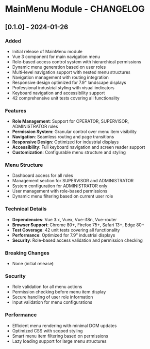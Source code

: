 # MainMenu Module - CHANGELOG

## [0.1.0] - 2024-01-26

### Added
- Initial release of MainMenu module
- Vue 3 component for main navigation menu
- Role-based access control system with hierarchical permissions
- Dynamic menu generation based on user roles
- Multi-level navigation support with nested menu structures
- Navigation management with routing integration
- Responsive design optimized for 7.9" landscape displays
- Professional industrial styling with visual indicators
- Keyboard navigation and accessibility support
- 42 comprehensive unit tests covering all functionality

### Features
- **Role Management**: Support for OPERATOR, SUPERVISOR, ADMINISTRATOR roles
- **Permission System**: Granular control over menu item visibility
- **Navigation**: Seamless routing and page transitions
- **Responsive Design**: Optimized for industrial displays
- **Accessibility**: Full keyboard navigation and screen reader support
- **Customization**: Configurable menu structure and styling

### Menu Structure
- Dashboard access for all roles
- Management section for SUPERVISOR and ADMINISTRATOR
- System configuration for ADMINISTRATOR only
- User management with role-based permissions
- Dynamic menu filtering based on current user role

### Technical Details
- **Dependencies**: Vue 3.x, Vuex, Vue-i18n, Vue-router
- **Browser Support**: Chrome 80+, Firefox 75+, Safari 13+, Edge 80+
- **Test Coverage**: 42 unit tests covering all functionality
- **Performance**: Optimized for 7.9" industrial displays
- **Security**: Role-based access validation and permission checking

### Breaking Changes
- None (initial release)

### Security
- Role validation for all menu actions
- Permission checking before menu item display
- Secure handling of user role information
- Input validation for menu configurations

### Performance
- Efficient menu rendering with minimal DOM updates
- Optimized CSS with scoped styling
- Smart menu item filtering based on permissions
- Lazy loading support for large menu structures
